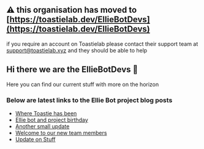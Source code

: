 ## ⚠️ this organisation has moved to [https://toastielab.dev/EllieBotDevs](https://toastielab.dev/EllieBotDevs)

if you require an account on Toastielab please contact their support team at support@toastielab.xyz and they should be able to help

## Hi there we are the EllieBotDevs 👋

Here you can find our current stuff with more on the horizon

### Below are latest links to the Ellie Bot project blog posts

<!-- BLOG-POST-LIST:START -->
- [Where Toastie has been](https://blog.elliebot.net/where-toastie-has-been)
- [Ellie bot and project birthday](https://blog.elliebot.net/ellie-bday-2022)
- [Another small update](https://blog.elliebot.net/another-update)
- [Welcome to our new team members](https://blog.elliebot.net/welcome-team-members)
- [Update on Stuff](https://blog.elliebot.net/small-update-on-things)
<!-- BLOG-POST-LIST:END -->

<!--

**Here are some ideas to get you started:**

🙋‍♀️ A short introduction - what is your organization all about?
🌈 Contribution guidelines - how can the community get involved?
👩‍💻 Useful resources - where can the community find your docs? Is there anything else the community should know?
🍿 Fun facts - what does your team eat for breakfast?
🧙 Remember, you can do mighty things with the power of [Markdown](https://docs.github.com/github/writing-on-github/getting-started-with-writing-and-formatting-on-github/basic-writing-and-formatting-syntax)
-->
